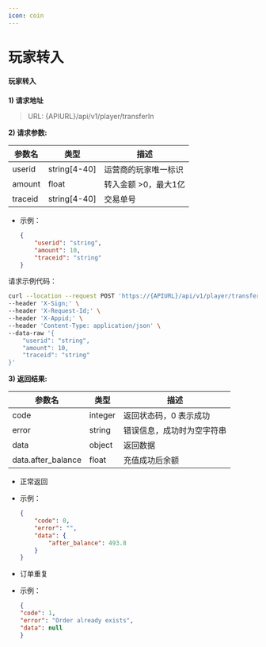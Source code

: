 ```yaml
---
icon: coin
---
```


# 玩家转入

#### 玩家转入 <a href="#wan-jia-zhuan-ru-v1" id="wan-jia-zhuan-ru-v1"></a>

**1) 请求地址**

> URL: {APIURL}/api/v1/player/transferIn

**2) 请求参数:**

| 参数名     | 类型            | 描述           |
| ------- | ------------- | ------------ |
| userid  | string\[4-40] | 运营商的玩家唯一标识   |
| amount  | float         | 转入金额 >0，最大1亿 |
| traceid | string\[4-40] | 交易单号         |

*   示例：

    ```json
    {
        "userid": "string",
        "amount": 10,
        "traceid": "string"
    }
    ```

请求示例代码：

```bash
curl --location --request POST 'https://{APIURL}/api/v1/player/transferIn' \
--header 'X-Sign;' \
--header 'X-Request-Id;' \
--header 'X-Appid;' \
--header 'Content-Type: application/json' \
--data-raw '{
    "userid": "string",
    "amount": 10,
    "traceid": "string"
}'
```

**3) 返回结果:**

| 参数名                 | 类型      | 描述            |
| ------------------- | ------- | ------------- |
| code                | integer | 返回状态码，0 表示成功  |
| error               | string  | 错误信息，成功时为空字符串 |
| data                | object  | 返回数据          |
| data.after\_balance | float   | 充值成功后余额       |

* 正常返回
*   示例：

    ```json
    {
        "code": 0,
        "error": "",
        "data": {
            "after_balance": 493.8
        }
    }
    ```
* 订单重复
*   示例：

    ```json
    {
    "code": 1,
    "error": "Order already exists",
    "data": null
    }
    ```
